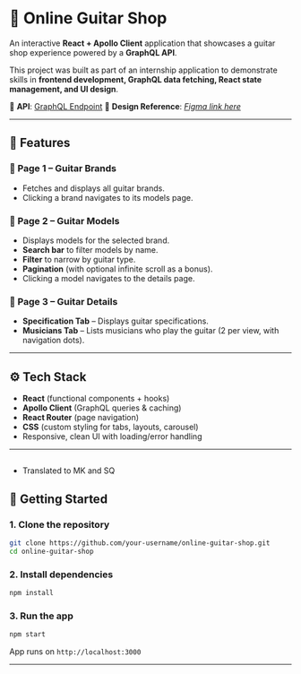 

# 🎸 Online Guitar Shop

An interactive **React + Apollo Client** application that showcases a guitar shop experience powered by a **GraphQL API**.

This project was built as part of an internship application to demonstrate skills in **frontend development, GraphQL data fetching, React state management, and UI design**.

🔗 **API**: [GraphQL Endpoint](https://graphql-api-brown.vercel.app/api/graphql)
🎨 **Design Reference**: [*Figma link here*](https://www.figma.com/design/Q9sgkZlKkPIkiX3eRSKCJP/Design-Task?node-id=1-2&p=f&t=fXfaLNyNsylZJWVY-0)

---

## 📖 Features

### 🔹 Page 1 – Guitar Brands

* Fetches and displays all guitar brands.
* Clicking a brand navigates to its models page.

### 🔹 Page 2 – Guitar Models

* Displays models for the selected brand.
* **Search bar** to filter models by name.
* **Filter** to narrow by guitar type.
* **Pagination** (with optional infinite scroll as a bonus).
* Clicking a model navigates to the details page.

### 🔹 Page 3 – Guitar Details

* **Specification Tab** – Displays guitar specifications.
* **Musicians Tab** – Lists musicians who play the guitar (2 per view, with navigation dots).

---

## ⚙️ Tech Stack

* **React** (functional components + hooks)
* **Apollo Client** (GraphQL queries & caching)
* **React Router** (page navigation)
* **CSS** (custom styling for tabs, layouts, carousel)
* Responsive, clean UI with loading/error handling

---
##
* Translated to MK and SQ


## 🚀 Getting Started

### 1. Clone the repository

```bash
git clone https://github.com/your-username/online-guitar-shop.git
cd online-guitar-shop
```

### 2. Install dependencies

```bash
npm install
```

### 3. Run the app

```bash
npm start
```

App runs on `http://localhost:3000`

---

